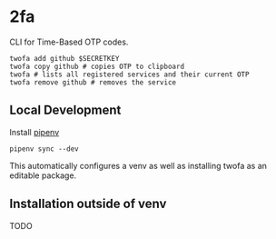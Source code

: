 # 2fa

CLI for Time-Based OTP codes.

```shell
twofa add github $SECRETKEY
twofa copy github # copies OTP to clipboard
twofa # lists all registered services and their current OTP
twofa remove github # removes the service
```

## Local Development

Install [pipenv](https://pipenv.readthedocs.io/en/latest/install/#installing-pipenv)

```shell
pipenv sync --dev
```

This automatically configures a venv as well as installing twofa as an editable package.


## Installation outside of venv

TODO